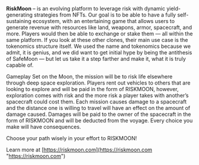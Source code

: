 **RiskMoon** – is an evolving platform to leverage risk with dynamic yield-generating strategies from NFTs. Our goal is to be able to have a fully self-sustaining ecosystem, with an entertaining game that allows users to generate revenue with resources like land, weapons, armor, spacecraft, and more. Players would then be able to exchange or stake them — all within the same platform. If you look at these other clones, their main use case is the tokenomics structure itself. We used the name and tokenomics because we admit, it is genius, and we did want to get initial hype by being the antithesis of SafeMoon — but let us take it a step farther and make it, what it is truly capable of.

Gameplay Set on the Moon, the mission will be to risk life elsewhere through deep space exploration. Players rent out vehicles to others that are looking to explore and will be paid in the form of RISKMOON, however, exploration comes with risk and the more risk a player takes with another’s spacecraft could cost them. Each mission causes damage to a spacecraft and the distance one is willing to travel will have an effect on the amount of damage caused. Damages will be paid to the owner of the spacecraft in the form of RISKMOON and will be deducted from the voyage. Every choice you make will have consequences.

Choose your path wisely in your effort to RISKMOON!

Learn more at [https://riskmoon.com](https://riskmoon.com "https://riskmoon.com")
